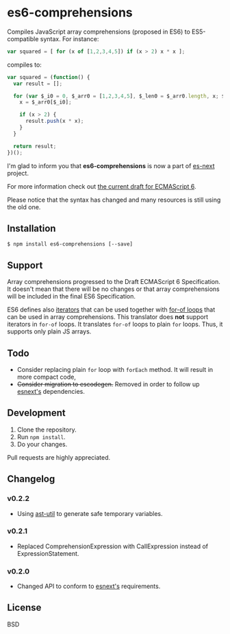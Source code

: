 # es6-comprehensions

Compiles JavaScript array comprehensions (proposed in ES6) to ES5-compatible syntax. For instance:

```js
var squared = [ for (x of [1,2,3,4,5]) if (x > 2) x * x ];
```

compiles to:

```js
var squared = (function() {
  var result = [];

  for (var $_i0 = 0, $_arr0 = [1,2,3,4,5], $_len0 = $_arr0.length, x; $_i0 < $_len0; $_i0++) {
    x = $_arr0[$_i0];

    if (x > 2) {
      result.push(x * x);
    }
  }

  return result;
})();
```

I'm glad to inform you that **es6-comprehensions** is now a part of [es-next](https://github.com/square/esnext) project.

For more information check out [the current draft for ECMAScript 6](http://people.mozilla.org/~jorendorff/es6-draft.html#sec-array-comprehension).

Please notice that the syntax has changed and many resources is still using the old one.

## Installation

```
$ npm install es6-comprehensions [--save]
```

## Support

Array comprehensions progressed to the Draft ECMAScript 6 Specification. It doesn't mean that there will be no changes or that array comprehensions will be included in the final ES6 Specification.

ES6 defines also [iterators](http://tc39wiki.calculist.org/es6/iterators/) that can be used together with [for-of loops](http://tc39wiki.calculist.org/es6/for-of/) that can be used in array comprehensions. This translator does **not** support iterators in `for-of` loops. It translates `for-of` loops to plain `for` loops. Thus, it supports only plain JS arrays.

## Todo

* Consider replacing plain `for` loop with `forEach` method. It will result in more compact code,
* ~~Consider migration to escodegen.~~ Removed in order to follow up [esnext's](https://github.com/square/esnext) dependencies.

## Development

1. Clone the repository.
2. Run `npm install`.
3. Do your changes.

Pull requests are highly appreciated.

## Changelog

### v0.2.2

* Using [ast-util](https://github.com/square/ast-util) to generate safe temporary variables.

### v0.2.1

* Replaced ComprehensionExpression with CallExpression instead of ExpressionStatement.

### v0.2.0

* Changed API to conform to [esnext's](https://github.com/square/esnext) requirements.

## License

BSD

